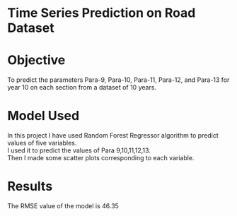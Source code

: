 # Time Series Prediction on Road Dataset

# Objective
To predict the parameters Para-9, Para-10, Para-11, Para-12, and Para-13 for year 10 on each section from a dataset of 10 years.

# Model Used 
In this project I have used Random Forest Regressor algorithm to predict values of five variables. <br />
I used it to predict the values of Para 9,10,11,12,13. <br />
Then I made some scatter plots corresponding to each variable.

# Results
The RMSE value of the model is 46.35
